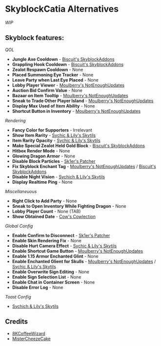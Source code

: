 # SkyblockCatia Alternatives

*WIP*

## Skyblock features:

*QOL*

- **Jungle Axe Cooldown** - [Biscuit's SkyblockAddons](https://biscuit.codes/mods/skyblockaddons/downloadversion/?v=latest)
- **Grappling Hook Cooldown** - [Biscuit's SkyblockAddons](https://biscuit.codes/mods/skyblockaddons/downloadversion/?v=latest)
- **Zealot Respawn Cooldown** - None
- **Placed Summoning Eye Tracker** - None
- **Leave Party when Last Eye Placed** - None
- **Lobby Player Viewer** - [Moulberry's NotEnoughUpdates](https://github.com/Moulberry/NotEnoughUpdates/latest)
- **Auction Bid Confirm Value** - None
- **Bazaar on Item Tooltip** - [Moulberry's NotEnoughUpdates](https://github.com/Moulberry/NotEnoughUpdates/latest)
- **Sneak to Trade Other Player Island** - [Moulberry's NotEnoughUpdates](https://github.com/Moulberry/NotEnoughUpdates/latest)
- **Display Max Used of Item Ability** - None
- **Shortcut Button in Inventory** - [Moulberry's NotEnoughUpdates](https://github.com/Moulberry/NotEnoughUpdates/latest)

*Rendering*

- **Fancy Color for Supporters** - Irrelevant
- **Show Item Rarity** - [Sychic & Lily's Skytils](https://github.com/Skytils/SkytilsMod/releases)
- **Item Rarity Opacity** - [Sychic & Lily's Skytils](https://github.com/Skytils/SkytilsMod/releases)
- **Make Special Zealot Held Gold Block** - [Biscuit's SkyblockAddons](https://biscuit.codes/mods/skyblockaddons/downloadversion/?v=latest)
- **Hitbox Render Mode** - None
- **Glowing Dragon Armor** - None
- **Disable Block Particles** - [Sk1er's Patcher](https://sk1er.club/mods/patcher)
- **Fix Skyblock Enchant Tag** - [Moulberry's NotEnoughUpdates](https://github.com/Moulberry/NotEnoughUpdates/latest) / [Biscuit's SkyblockAddons](https://biscuit.codes/mods/skyblockaddons/downloadversion/?v=latest)
- **Disable Night Vision** - [Sychich & Lily's Skytils](https://github.com/Skytils/SkytilsMod/releases)
- **Display Realtime Ping** - None

*Miscellaneuous*

- **Right Click to Add Party** - None
- **Sneak to Open Inventory While Fighting Dragon** - None
- **Lobby Player Count** - None (TAB)
- **Show Obtained Date** - [Cow's Cowlection](https://github.com/cow-mc/Cowlection/releases/latest)

*Global Config*

- **Enable Confirm to Disconnect** - [Sk1er's Patcher](https://sk1er.club/mods/patcher)
- **Enable Skin Rendering Fix** - None
- **Disable Hurt Camera Effect** - [Sychic & Lily's Skytils](https://github.com/Skytils/SkytilsMod/releases)
- **Enable Shortcut Game Button** - [Moulberry's NotEnoughUpdates](https://github.com/Moulberry/NotEnoughUpdates/latest)
- **Enable 1.15 Armor Enchanted Glint** - None
- **Enable Enchanted Glient for Skulls** - [Moulberry's NotEnoughUpdates](https://github.com/Moulberry/NotEnoughUpdates) / [Sychic & Lily's Skytils](https://github.com/Skytils/SkytilsMod/releases)
- **Enable Overwrite Sign Editing** - None
- **Enable Sign Selection List** - None
- **Enable Chat in Container Screen** - None
- **Disable Error Log** - None

*Toast Config*
- [Sychich & Lily's Skytils](https://github.com/Skytils/SkytilsMod/releases)

## Credits

- [8KCoffeeWizard](https://github.com/8KCoffeeWizard)
- [MisterCheezeCake](https://github.com/MisterCheezeCake)
